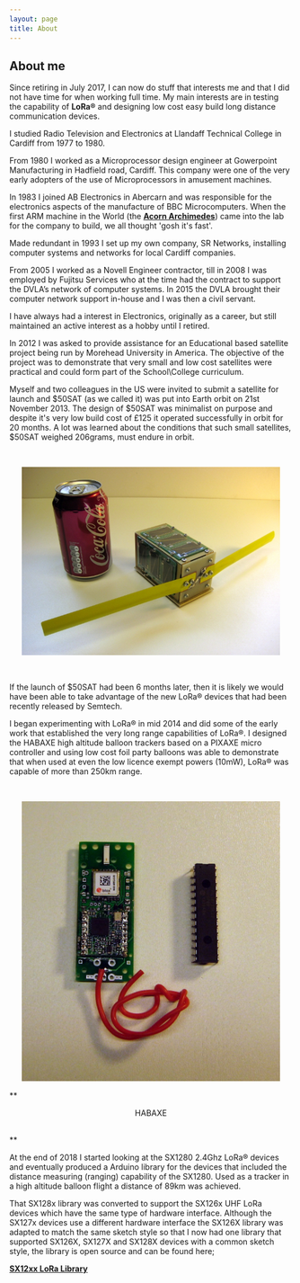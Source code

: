 ```yaml
---
layout: page
title: About
---
```

## About me

Since retiring in July 2017, I can now do stuff that interests me and that I did not have time for when working full time. My main interests are in testing the capability of **LoRa®** and designing low cost easy build long distance communication devices. 

I studied Radio Television and Electronics at Llandaff Technical College in Cardiff from 1977 to 1980. 

From 1980 I worked as a Microprocessor design engineer at Gowerpoint Manufacturing in Hadfield road, Cardiff. This company were one of the very early adopters of the use of Microprocessors in amusement machines.  

In 1983 I joined AB Electronics in Abercarn and was responsible for the electronics aspects of the manufacture of BBC Microcomputers. When the first ARM machine in the World (the **[Acorn Archimedes](https://en.wikipedia.org/wiki/Acorn_Archimedes)**) came into the lab for the company to build, we all thought 'gosh it's fast'.

Made redundant in 1993 I set up my own company, SR Networks, installing computer systems and networks for local Cardiff companies. 

From 2005 I worked as a Novell Engineer contractor, till in 2008 I was employed by Fujitsu Services who at the time had the contract to support the DVLA’s network of computer systems. In 2015 the DVLA brought their computer network support in-house and I was then a civil servant. 

I have always had a interest in Electronics, originally as a career, but still maintained an active interest as a hobby until I retired. 

In 2012 I was asked to provide assistance for an Educational based satellite project being run by Morehead University in America. The objective of the project was to demonstrate that very small and low cost satellites were practical and could form part of the School\College curriculum. 

Myself and two colleagues in the US were invited to submit a satellite for launch and $50SAT (as we called it) was put into Earth orbit on 21st November 2013. The design of $50SAT was minimalist on purpose and despite it's very low build cost of £125 it operated successfully in orbit for 20 months. A lot was learned about the conditions that such small satellites, $50SAT weighed 206grams, must endure in orbit. 

<br>
<p align="center">
  <img width="460"  src="/images/$50SAT_with_can.jpg">
</p>

<br>

If the launch of $50SAT had been 6 months later, then it is likely we would have been able to take advantage of the new LoRa® devices that had been recently released by Semtech. 

I began experimenting with LoRa® in mid 2014 and did some of the early work that established the very long range capabilities of LoRa®. I designed the HABAXE high altitude balloon trackers based on a PIXAXE micro controller and using low cost foil party balloons was able to demonstrate that when used at even the low licence exempt powers (10mW), LoRa® was capable of more than 250km range.

<br>
<p align="center">
  <img width="460" src="/images/January2015_8.jpg">
</p>


**<p align="center">
  HABAXE
</p>
<br>**




At the end of 2018 I started looking at the SX1280 2.4Ghz LoRa® devices and eventually produced a Arduino library for the devices that included the distance measuring (ranging) capability of the SX1280. Used as a tracker in a high altitude balloon flight a distance of 89km was achieved.

That SX128x library was converted to support the SX126x UHF LoRa devices which have the same type of hardware interface. Although the SX127x devices use a different hardware interface the SX126X library was adapted to match the same sketch style so that I now had one library that supported SX126X, SX127X and SX128X devices with a common sketch style, the library is open source and can be found here;

**[SX12xx LoRa Library](https://github.com/StuartsProjects/SX12XX-LoRa)**
